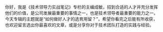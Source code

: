 
你好，我是《技术领导力实战笔记》专栏的主编成敏，招到合适的人才并充分发挥他们的价值，是公司发展最重要的事情之一，也是技术领导者最重要的能力之一。今天专辑的主题就是“如何做好人才的选育用留？”，希望你看完之后能有所收获，也欢迎留言选出你最喜欢的文章，或是分享你对于技术团队打造的实践与经验。

[<img src="https://static001.geekbang.org/resource/image/f8/c2/f830093a4a1629392d9dd87de78cb2c2.jpg" alt="">](http://time.geekbang.org/column/article/7778)<br>
[<img src="https://static001.geekbang.org/resource/image/4a/b7/4acfb92457d5d15bcd2225b8919b26b7.jpg" alt="">](http://time.geekbang.org/column/article/8240)<br>
[<img src="https://static001.geekbang.org/resource/image/a5/45/a5239a4aa9e55dd9b0d95f2e20d20b45.jpg" alt="">](http://time.geekbang.org/column/article/9052)<br>
[<img src="https://static001.geekbang.org/resource/image/16/5b/16c14fb791308561d9c8d607d3a98b5b.jpg" alt="">](http://time.geekbang.org/column/article/9089)<br>
[<img src="https://static001.geekbang.org/resource/image/01/7a/01ccd79a09c8e5db8b52b625f738d67a.jpg" alt="">](http://time.geekbang.org/column/article/9147)<br>
[<img src="https://static001.geekbang.org/resource/image/68/42/6820bc84cbf9faa641e0b84e2377b042.jpg" alt="">](http://time.geekbang.org/column/article/9241)<br>
[<img src="https://static001.geekbang.org/resource/image/f3/d6/f39a8fafa1e425cb698a65befeaf26d6.jpg" alt="">](http://time.geekbang.org/column/article/9854)<br>
[<img src="https://static001.geekbang.org/resource/image/f3/51/f367d379d21b56f21f5904c7b4e9d651.jpg" alt="">](http://time.geekbang.org/column/article/9916)<br>
[<img src="https://static001.geekbang.org/resource/image/86/ce/866872a4d977a54569cedc2ebd68d5ce.jpg" alt="">](http://time.geekbang.org/column/article/13719)<br>
[<img src="https://static001.geekbang.org/resource/image/7d/2d/7d1cbb0d71d34d8dc6c1687a3408fa2d.jpg" alt="">](http://time.geekbang.org/column/article/40072)<br>
[<img src="https://static001.geekbang.org/resource/image/ec/67/ec7e3a94668a1dc73cbe4ac12f20fe67.jpg" alt="">](http://time.geekbang.org/column/article/41439)<br>
[<img src="https://static001.geekbang.org/resource/image/6f/ae/6ff488e87bccd62b7ce99465bdb49bae.jpg" alt="">](http://time.geekbang.org/column/article/69563)<br>
[<img src="https://static001.geekbang.org/resource/image/5d/c2/5db345aa4c8c89bf88e73aaba98001c2.jpg" alt="">](http://time.geekbang.org/column/article/79196)<br>
[<img src="https://static001.geekbang.org/resource/image/f6/8d/f617b6d4d9fd848be1aad661e0f6548d.jpg" alt="">](http://time.geekbang.org/column/article/10967)<br>
[<img src="https://static001.geekbang.org/resource/image/73/55/73c225c2cc035f261841670457601555.jpg" alt="">](http://time.geekbang.org/column/article/40754)
